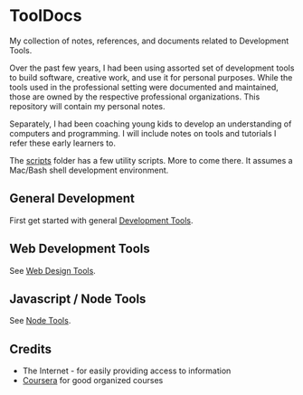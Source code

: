 # ToolDocs
My collection of notes, references, and documents related to Development Tools.

Over the past few years, I had been using assorted set of development tools
 to build software, creative work, and use it for personal purposes. While
 the tools used in the professional setting were documented and maintained,
 those are owned by the respective professional organizations. This repository
 will contain my personal notes.

Separately, I had been coaching young kids to develop an understanding of
 computers and programming. I will include notes on tools and tutorials I
 refer these early learners to.

The [scripts](./scripts) folder has a few utility scripts. More to come there. It assumes a Mac/Bash shell development environment.

## General Development
First get started with general [Development Tools](docs/dev_tools.md).

## Web Development Tools
See [Web Design Tools](docs/web_design.md).

## Javascript / Node Tools
See [Node Tools](docs/node_tools.md).

## Credits
- The Internet - for easily providing access to information
- [Coursera](https://coursera.com) for good organized courses
